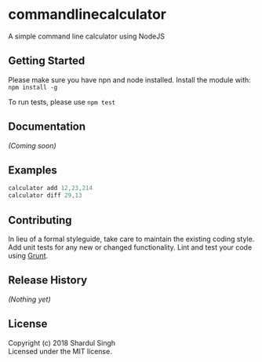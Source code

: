# commandlinecalculator

A simple command line calculator using NodeJS

## Getting Started
Please make sure you have npn and node installed.
Install the module with: `npm install -g`

To run tests, please use `npm test`




## Documentation
_(Coming soon)_

## Examples

```javascript
calculator add 12,23,214
calculator diff 29,13
```

## Contributing
In lieu of a formal styleguide, take care to maintain the existing coding style. Add unit tests for any new or changed functionality. Lint and test your code using [Grunt](http://gruntjs.com/).

## Release History
_(Nothing yet)_

## License
Copyright (c) 2018 Shardul Singh  
Licensed under the MIT license.
